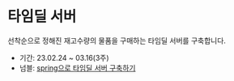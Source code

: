 # 타임딜 서버
선착순으로 정해진 재고수량의 물품을 구매하는 타임딜 서버를 구축합니다.
- 기간: 23.02.24 ~ 03.16(3주)
- 넘블: [spring으로 타임딜 서버 구축하기](https://www.numble.it/b1f4ecbb-67b7-488a-b7dc-ca8824f43a60)
